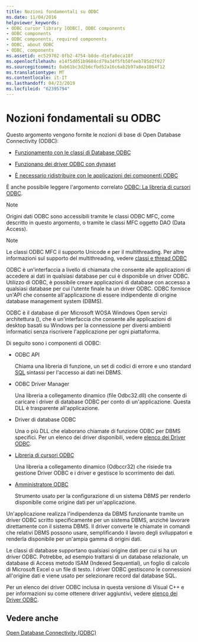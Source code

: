 ```yaml
---
title: Nozioni fondamentali su ODBC
ms.date: 11/04/2016
helpviewer_keywords:
- ODBC cursor library [ODBC], ODBC components
- ODBC components
- ODBC components, required components
- ODBC, about ODBC
- ODBC, components
ms.assetid: ec529702-0fb2-4754-b8de-d1efa8eca18f
ms.openlocfilehash: e14f5d051b9684cd79a34f5fb50feeb785d2f927
ms.sourcegitcommit: 0ab61bc3d2b6cfbd52a16c6ab2b97a8ea1864f12
ms.translationtype: MT
ms.contentlocale: it-IT
ms.lasthandoff: 04/23/2019
ms.locfileid: "62395794"
---
```

# <a name="odbc-basics"></a>Nozioni fondamentali su ODBC

Questo argomento vengono fornite le nozioni di base di Open Database Connectivity (ODBC):

- [Funzionamento con le classi di Database ODBC](../../data/odbc/odbc-and-the-database-classes.md)

- [Funzionano dei driver ODBC con dynaset](../../data/odbc/odbc-driver-requirements-for-dynasets.md)

- [È necessario ridistribuire con le applicazioni dei componenti ODBC](../../data/odbc/redistributing-odbc-components-to-your-customers.md)

È anche possibile leggere l'argomento correlato [ODBC: La libreria di cursori ODBC](../../data/odbc/odbc-the-odbc-cursor-library.md).

> [!NOTE]
> Origini dati ODBC sono accessibili tramite le classi ODBC MFC, come descritto in questo argomento, o tramite le classi MFC oggetto DAO (Data Access).

> [!NOTE]
> Le classi ODBC MFC il supporto Unicode e per il multithreading. Per altre informazioni sul supporto del multithreading, vedere [classi e thread ODBC](../../data/odbc/odbc-classes-and-threads.md)

ODBC è un'interfaccia a livello di chiamata che consente alle applicazioni di accedere ai dati in qualsiasi database per cui è disponibile un driver ODBC. Utilizzo di ODBC, è possibile creare applicazioni di database con accesso a qualsiasi database per cui l'utente finale ha un driver ODBC. ODBC fornisce un'API che consente all'applicazione di essere indipendente di origine database management system (DBMS).

ODBC è il database di per Microsoft WOSA Windows Open servizi architettura (), che è un'interfaccia che consente alle applicazioni di desktop basati su Windows per la connessione per diversi ambienti informatici senza riscrivere l'applicazione per ogni piattaforma.

Di seguito sono i componenti di ODBC:

- ODBC API

   Chiama una libreria di funzione, un set di codici di errore e uno standard [SQL](../../data/odbc/sql.md) sintassi per l'accesso ai dati nei DBMS.

- ODBC Driver Manager

   Una libreria a collegamento dinamico (file Odbc32.dll) che consente di caricare i driver di database ODBC per conto di un'applicazione. Questa DLL è trasparente all'applicazione.

- Driver di database ODBC

   Una o più DLL che elaborano chiamate di funzione ODBC per DBMS specifici. Per un elenco dei driver disponibili, vedere [elenco dei Driver ODBC](../../data/odbc/odbc-driver-list.md).

- [Libreria di cursori ODBC](../../data/odbc/odbc-the-odbc-cursor-library.md)

   Una libreria a collegamento dinamico (Odbccr32) che risiede tra gestione Driver ODBC e i driver e gestisce lo scorrimento dei dati.

- [Amministratore ODBC](../../data/odbc/odbc-administrator.md)

   Strumento usato per la configurazione di un sistema DBMS per renderlo disponibile come origine dati per un'applicazione.

Un'applicazione realizza l'indipendenza da DBMS funzionante tramite un driver ODBC scritto specificamente per un sistema DBMS, anziché lavorare direttamente con il sistema DBMS. Il driver converte le chiamate in comandi che relativi DBMS possono usare, semplificando il lavoro degli sviluppatori e renderla disponibile per un'ampia gamma di origini dati.

Le classi di database supportano qualsiasi origine dati per cui si ha un driver ODBC. Potrebbe, ad esempio trattarsi di un database relazionale, un database di Access metodo ISAM (Indexed Sequential), un foglio di calcolo di Microsoft Excel o un file di testo. I driver ODBC gestiscono le connessioni all'origine dati e viene usato per selezionare record dal database SQL.

Per un elenco dei driver ODBC inclusa in questa versione di Visual C++ e per informazioni su come ottenere driver aggiuntivi, vedere [elenco dei Driver ODBC](../../data/odbc/odbc-driver-list.md).

## <a name="see-also"></a>Vedere anche

[Open Database Connectivity (ODBC)](../../data/odbc/open-database-connectivity-odbc.md)